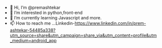 - 👋 Hi, I’m @premashtekar
- 👀 I’m interested in python,front-end
- 🌱 I’m currently learning Javascript and more.
- 📫 How to reach me ...Linkedin-https://www.linkedin.com/in/prem-ashtekar-54485a338?utm_source=share&utm_campaign=share_via&utm_content=profile&utm_medium=android_app
<!---
premashtekar/premashtekar is a ✨ special ✨ repository because its `README.md` (this file) appears on your GitHub profile.
You can click the Preview link to take a look at your changes.

Portfolio - https://premashportfolio.netlify.app/
--->
